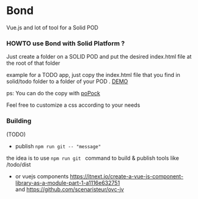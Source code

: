 # Bond
Vue.js and lot of tool for a Solid POD

### HOWTO use Bond with Solid Platform ?

Just create a folder on a SOLID POD and put the desired index.html file at the root of that folder

example for a TODO app, just copy the index.html file that you find in solid/todo folder to a folder of your POD . [DEMO](https://cdr.solidcommunity.net/public/vuejs/todo/)

ps: You can do the copy with [poPock](https://scenaristeur.github.io/solid-vue-panes/editor)

Feel free to customize a css according to your needs

### Building
(TODO)
- publish ``` npm run git -- "message" ```

the idea is to use ```npm run git ``` command to build & publish tools like /todo/dist
- or vuejs components
 https://itnext.io/create-a-vue-js-component-library-as-a-module-part-1-a1116e632751  
 and https://github.com/scenaristeur/ovc-jv
